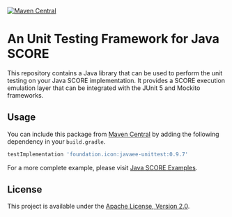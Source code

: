 [![Maven Central](https://maven-badges.herokuapp.com/maven-central/foundation.icon/javaee-unittest/badge.svg)](https://search.maven.org/search?q=g:foundation.icon%20a:javaee-unittest)

# An Unit Testing Framework for Java SCORE

This repository contains a Java library that can be used to perform the unit testing on your Java SCORE implementation.
It provides a SCORE execution emulation layer that can be integrated with the JUnit 5 and Mockito frameworks.

## Usage

You can include this package from [Maven Central](https://search.maven.org/search?q=g:foundation.icon%20a:javaee-unittest)
by adding the following dependency in your `build.gradle`.

```groovy
testImplementation 'foundation.icon:javaee-unittest:0.9.7'
```

For a more complete example, please visit [Java SCORE Examples](https://github.com/icon-project/java-score-examples).

## License

This project is available under the [Apache License, Version 2.0](LICENSE).
